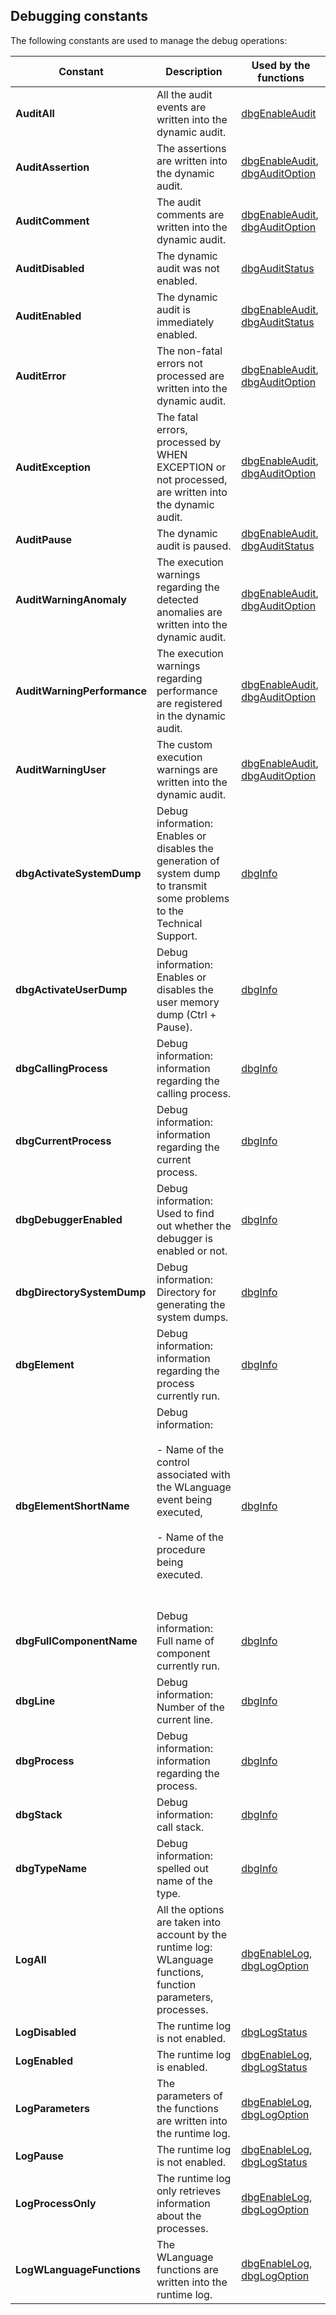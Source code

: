 
## Debugging constants
			



<a name="NOTE1"></a>
<a name="NOTE1_1"></a>
The following constants are used to manage the debug operations:

| Constant | Description | Used by the functions |
| --- | --- | --- |
| **AuditAll** | All the audit events are written into the dynamic audit. | [dbgEnableAudit](../WDLang1/1000018835.md) |
| **AuditAssertion** | The assertions are written into the dynamic audit. | [dbgEnableAudit](../WDLang1/1000018835.md), [dbgAuditOption](../WDLang1/1000018837.md) |
| **AuditComment** | The audit comments are written into the dynamic audit. | [dbgEnableAudit](../WDLang1/1000018835.md), [dbgAuditOption](../WDLang1/1000018837.md) |
| **AuditDisabled** | The dynamic audit was not enabled. | [dbgAuditStatus](../WDLang1/1000018836.md) |
| **AuditEnabled** | The dynamic audit is immediately enabled. | [dbgEnableAudit](../WDLang1/1000018835.md), [dbgAuditStatus](../WDLang1/1000018836.md) |
| **AuditError** | The non-fatal errors not processed are written into the dynamic audit. | [dbgEnableAudit](../WDLang1/1000018835.md), [dbgAuditOption](../WDLang1/1000018837.md) |
| **AuditException** | The fatal errors, processed by WHEN EXCEPTION or not processed, are written into the dynamic audit. | [dbgEnableAudit](../WDLang1/1000018835.md), [dbgAuditOption](../WDLang1/1000018837.md) |
| **AuditPause** | The dynamic audit is paused. | [dbgEnableAudit](../WDLang1/1000018835.md), [dbgAuditStatus](../WDLang1/1000018836.md) |
| **AuditWarningAnomaly** | The execution warnings regarding the detected anomalies are written into the dynamic audit. | [dbgEnableAudit](../WDLang1/1000018835.md), [dbgAuditOption](../WDLang1/1000018837.md) |
| **AuditWarningPerformance** | The execution warnings regarding performance are registered in the dynamic audit. | [dbgEnableAudit](../WDLang1/1000018835.md), [dbgAuditOption](../WDLang1/1000018837.md) |
| **AuditWarningUser** | The custom execution warnings are written into the dynamic audit. | [dbgEnableAudit](../WDLang1/1000018835.md), [dbgAuditOption](../WDLang1/1000018837.md) |
| **dbgActivateSystemDump** | Debug information: Enables or disables the generation of system dump to transmit some problems to the Technical Support. | [dbgInfo](../WDLang1/3014024.md) |
| **dbgActivateUserDump** | Debug information: Enables or disables the user memory dump (Ctrl + Pause). | [dbgInfo](../WDLang1/3014024.md) |
| **dbgCallingProcess** | Debug information: information regarding the calling process. | [dbgInfo](../WDLang1/3014024.md) |
| **dbgCurrentProcess** | Debug information: information regarding the current process. | [dbgInfo](../WDLang1/3014024.md) |
| **dbgDebuggerEnabled** | Debug information: Used to find out whether the debugger is enabled or not. | [dbgInfo](../WDLang1/3014024.md) |
| **dbgDirectorySystemDump** | Debug information: Directory for generating the system dumps. | [dbgInfo](../WDLang1/3014024.md) |
| **dbgElement** | Debug information: information regarding the process currently run. | [dbgInfo](../WDLang1/3014024.md) |
| **dbgElementShortName** | Debug information: <br><br>- Name of the control associated with the WLanguage event being executed,<br><br>- Name of the procedure being executed. <br><br><br> | [dbgInfo](../WDLang1/3014024.md) |
| **dbgFullComponentName** | Debug information: Full name of component currently run. | [dbgInfo](../WDLang1/3014024.md) |
| **dbgLine** | Debug information: Number of the current line. | [dbgInfo](../WDLang1/3014024.md) |
| **dbgProcess** | Debug information: information regarding the process. | [dbgInfo](../WDLang1/3014024.md) |
| **dbgStack** | Debug information: call stack. | [dbgInfo](../WDLang1/3014024.md) |
| **dbgTypeName** | Debug information: spelled out name of the type. | [dbgInfo](../WDLang1/3014024.md) |
| **LogAll** | All the options are taken into account by the runtime log: WLanguage functions, function parameters, processes. | [dbgEnableLog](../WDLang1/1000017137.md), [dbgLogOption](../WDLang1/1000017136.md) |
| **LogDisabled** | The runtime log is not enabled. | [dbgLogStatus](../WDLang1/1000017138.md) |
| **LogEnabled** | The runtime log is enabled. | [dbgEnableLog](../WDLang1/1000017137.md), [dbgLogStatus](../WDLang1/1000017138.md) |
| **LogParameters** | The parameters of the functions are written into the runtime log. | [dbgEnableLog](../WDLang1/1000017137.md), [dbgLogOption](../WDLang1/1000017136.md) |
| **LogPause** | The runtime log is not enabled. | [dbgEnableLog](../WDLang1/1000017137.md), [dbgLogStatus](../WDLang1/1000017138.md) |
| **LogProcessOnly** | The runtime log only retrieves information about the processes. | [dbgEnableLog](../WDLang1/1000017137.md), [dbgLogOption](../WDLang1/1000017136.md) |
| **LogWLanguageFunctions** | The WLanguage functions are written into the runtime log. | [dbgEnableLog](../WDLang1/1000017137.md), [dbgLogOption](../WDLang1/1000017136.md) |




